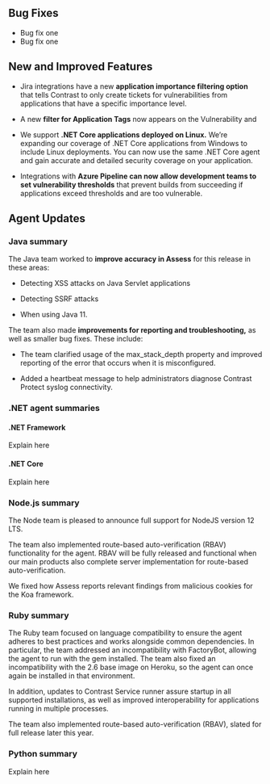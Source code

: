 <!--
title: "Contrast 3.6.10 - November 2019"
description: "Contrast 3.6.10 November 2019"
tags: "3.6.10 November Release Notes"
-->

## Bug Fixes

* Bug fix one
* Bug fix one

## New and Improved Features

* Jira integrations have a new **application importance filtering option** that tells Contrast to only create tickets for vulnerabilities from applications that have a specific importance level.

* A new **filter for Application Tags** now appears on the Vulnerability and

* We support **.NET Core applications deployed on Linux.** We’re expanding our coverage of .NET Core applications from Windows to include Linux deployments. You can now use the same .NET Core agent and gain accurate and detailed security coverage on your application.

* Integrations with **Azure Pipeline can now allow development teams to set vulnerability thresholds** that prevent builds from succeeding if applications exceed thresholds and are too vulnerable.


## Agent Updates

### Java summary

The Java team worked to **improve accuracy in Assess** for this release in these areas:

* Detecting XSS attacks on Java Servlet applications

* Detecting SSRF attacks

* When using Java 11.

The team also made **improvements for reporting and troubleshooting,** as well as smaller bug fixes. These include:

* The team clarified usage of the max_stack_depth property and improved reporting of the error that occurs when it is misconfigured.

* Added a heartbeat message to help administrators diagnose Contrast Protect syslog connectivity.

### .NET agent summaries


#### .NET Framework 

Explain here

#### .NET Core

Explain here

### Node.js summary 

The Node team is pleased to announce full support for NodeJS version 12 LTS.

The team also implemented route-based auto-verification (RBAV) functionality for the agent. RBAV will be fully released and functional when our main products also complete server implementation for route-based auto-verification.

We fixed how Assess reports relevant findings from malicious cookies for the Koa framework.

### Ruby summary 

The Ruby team focused on language compatibility to ensure the agent adheres to best practices and works alongside common dependencies. In particular, the team addressed an incompatibility with FactoryBot, allowing the agent to run with the gem installed. The team also fixed an incompatibility with the 2.6 base image on Heroku, so the agent can once again be installed in that environment.

In addition, updates to Contrast Service runner assure startup in all supported installations, as well as improved interoperability for applications running in multiple processes.

The team also implemented route-based auto-verification (RBAV), slated for full release later this year.

### Python summary

Explain here
